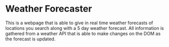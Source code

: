 # Weather Forecaster

This is a webpage that is able to give in real time weather forecasts of locations you search along with a 5 day weather forecast. All information is gathered from a weather API that is able to make changes on the DOM as the forecast is updated.
